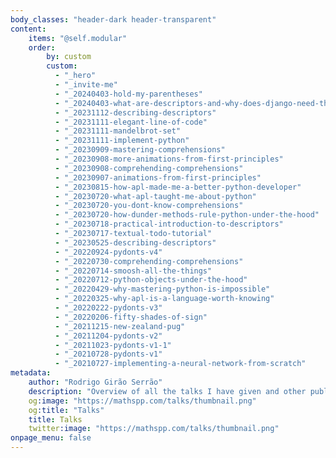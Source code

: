 ```yaml
---
body_classes: "header-dark header-transparent"
content:
    items: "@self.modular"
    order:
        by: custom
        custom:
          - "_hero"
          - "_invite-me"
          - "_20240403-hold-my-parentheses"
          - "_20240403-what-are-descriptors-and-why-does-django-need-them"
          - "_20231112-describing-descriptors"
          - "_20231111-elegant-line-of-code"
          - "_20231111-mandelbrot-set"
          - "_20231111-implement-python"
          - "_20230909-mastering-comprehensions"
          - "_20230908-more-animations-from-first-principles"
          - "_20230908-comprehending-comprehensions"
          - "_20230907-animations-from-first-principles"
          - "_20230815-how-apl-made-me-a-better-python-developer"
          - "_20230720-what-apl-taught-me-about-python"
          - "_20230720-you-dont-know-comprehensions"
          - "_20230720-how-dunder-methods-rule-python-under-the-hood"
          - "_20230718-practical-introduction-to-descriptors"
          - "_20230717-textual-todo-tutorial"
          - "_20230525-describing-descriptors"
          - "_20220924-pydonts-v4"
          - "_20220730-comprehending-comprehensions"
          - "_20220714-smoosh-all-the-things"
          - "_20220712-python-objects-under-the-hood"
          - "_20220429-why-mastering-python-is-impossible"
          - "_20220325-why-apl-is-a-language-worth-knowing"
          - "_20220222-pydonts-v3"
          - "_20220206-fifty-shades-of-sign"
          - "_20211215-new-zealand-pug"
          - "_20211204-pydonts-v2"
          - "_20211023-pydonts-v1-1"
          - "_20210728-pydonts-v1"
          - "_20210727-implementing-a-neural-network-from-scratch"
metadata:
    author: "Rodrigo Girão Serrão"
    description: "Overview of all the talks I have given and other public speaking appearances."
    og:image: "https://mathspp.com/talks/thumbnail.png"
    og:title: "Talks"
    title: Talks
    twitter:image: "https://mathspp.com/talks/thumbnail.png"
onpage_menu: false
---
```

